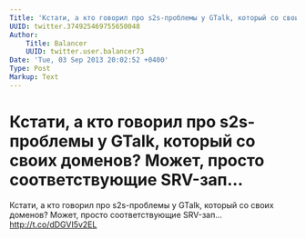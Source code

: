 ```yaml
---
Title: 'Кстати, а кто говорил про s2s-проблемы у GTalk, который со своих доменов? Может, просто соответствующие SRV-зап...'
UUID: twitter.374925469755650048
Author:
    Title: Balancer
    UUID: twitter.user.balancer73
Date: 'Tue, 03 Sep 2013 20:02:52 +0400'
Type: Post
Markup: Text
---
```


# Кстати, а кто говорил про s2s-проблемы у GTalk, который со своих доменов? Может, просто соответствующие SRV-зап...

Кстати, а кто говорил про s2s-проблемы у GTalk, который со
своих доменов? Может, просто соответствующие SRV-зап...
http://t.co/dDGVI5v2EL